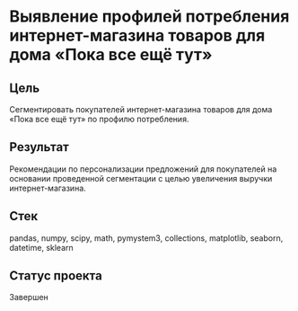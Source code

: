 # Выявление профилей потребления интернет-магазина товаров для дома «Пока все ещё тут»

## Цель

Сегментировать покупателей интернет-магазина товаров для дома «Пока все ещё тут» по профилю потребления.

## Результат

Рекомендации по персонализации предложений для покупателей на основании проведенной сегментации с целью увеличения выручки интернет-магазина.

## Стек

pandas, numpy, scipy, math, pymystem3, collections, matplotlib, seaborn, datetime, sklearn

## Статус проекта

Завершен